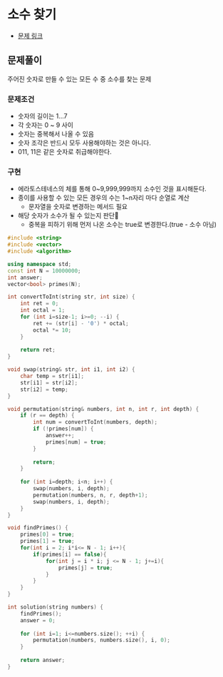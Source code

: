 # 소수 찾기
- [문제 링크](https://programmers.co.kr/learn/courses/30/lessons/42839)

## 문제풀이
주어진 숫자로 만들 수 있는 모든 수 중 소수를 찾는 문제

### 문제조건
- 숫자의 길이는 1...7
- 각 숫자는 0 ~ 9 사이
- 숫자는 중복해서 나올 수 있음
- 숫자 조각은 반드시 모두 사용해야하는 것은 아니다.
- 011, 11은 같은 숫자로 취급해야한다.

### 구현
- 에라토스테네스의 체를 통해 0~9,999,999까지 소수인 것을 표시해둔다.
- 종이를 사용할 수 있는 모든 경우의 수는 1~n자리 마다 순열로 계산
    - 문자열을 숫자로 변경하는 메서드 필요
- 해당 숫자가 소수가 될 수 있는지 판단
    - 중복을 피하기 위해 먼저 나온 소수는 true로 변경한다.(true - 소수 아님)

```cpp
#include <string>
#include <vector>
#include <algorithm>

using namespace std;
const int N = 10000000;
int answer;
vector<bool> primes(N);

int convertToInt(string str, int size) {
    int ret = 0;
    int octal = 1;
    for (int i=size-1; i>=0; --i) {
        ret += (str[i] - '0') * octal;
        octal *= 10;
    }
    
    return ret;
}

void swap(string& str, int i1, int i2) {
    char temp = str[i1];
    str[i1] = str[i2];
    str[i2] = temp;
}

void permutation(string& numbers, int n, int r, int depth) {
	if (r == depth) {
        int num = convertToInt(numbers, depth);
        if (!primes[num]) {
            answer++;
            primes[num] = true;
        }
        
		return;
	}
    
	for (int i=depth; i<n; i++) {
		swap(numbers, i, depth);
		permutation(numbers, n, r, depth+1);
		swap(numbers, i, depth);
	}
}

void findPrimes() {
    primes[0] = true;
    primes[1] = true;
    for(int i = 2; i*i<= N - 1; i++){
        if(primes[i] == false){
            for(int j = i * i; j <= N - 1; j+=i){
                primes[j] = true;
            }
        }
    }
}

int solution(string numbers) {
    findPrimes();
    answer = 0;
    
    for (int i=1; i<=numbers.size(); ++i) {
        permutation(numbers, numbers.size(), i, 0);
    }
    
    return answer;
}
```
